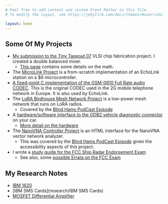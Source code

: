 ```yaml
---
# Feel free to add content and custom Front Matter to this file.
# To modify the layout, see https://jekyllrb.com/docs/themes/#overriding-theme-defaults

layout: home
---
```


## Some Of My Projects

* [My submission to the Tiny Tapeout 07](https://github.com/brucemack/tt07-sb-mixer) VLSI chip fabrication project. I created a double balanced mixer.
  * [This page](https://github.com/brucemack/tt07-sb-mixer/blob/main/docs/math.md) contains some details on the math.
* The [MicroLink Project](https://github.com/brucemack/microlink) is 
a from-scratch implementation of an EchoLink station on a $6 microcontroller.
* [A fixed-point C implementation of the GSM-0610 Full Rate audio CODEC](https://github.com/brucemack/gsm-0610-codec). This is the original CODEC used in the 2G mobile telephone network in Europe. It is also used by EchoLink.
* The [LoRA Birdhouse Mesh Network Project](https://github.com/brucemack/WARS-Birdhouse) is a low-power mesh network that runs on LoRA radios.
   * Covered by the [Blind Hams PodCast Episode](https://www.youtube.com/watch?v=8tOdMGnqepk)
* A [hardware/software interface to the ODB2 vehicle diagnostic connector](https://github.com/brucemack/hello-obd2) on your car.
  * [More detail on the hardware](https://github.com/brucemack/iso9141-interface)
* The [NanoVNA Controller Project](https://github.com/brucemack/nanovna-controller) is an HTML interface for the NanoVNA vector 
network analyzer.  
  * This was covered by the [Blind Hams PodCast Episode](https://www.youtube.com/watch?v=btvXQv5VkKs&t=336) given the accessibility
  aspects of this project.
* I wrote a [study guide for the FCC Ship Radar Endorsement Exam](https://www.amazon.com/Radar-Endorsement-Quick-Study-Guide/dp/B0CGL9TC46)
  * See also, some [possible Errata on the FCC Exam](fcc-element8/questions.html)

## My Research Notes

* [IBM 1620](research/IBM-1620)
* [IBM SMS Cards](research/IBM SMS Cards)
* [MOSFET Differential Amplifier](research/fet-differential-amp)


